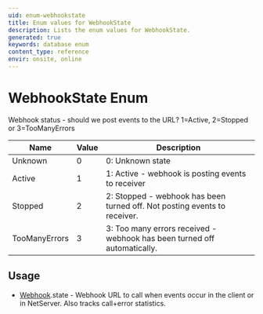 ```yaml
---
uid: enum-webhookstate
title: Enum values for WebhookState
description: Lists the enum values for WebhookState.
generated: true
keywords: database enum
content_type: reference
envir: onsite, online
---
```


# WebhookState Enum

Webhook status - should we post events to the URL? 1=Active, 2=Stopped or 3=TooManyErrors

| Name | Value | Description |
|------|-------|-------------|
|Unknown|0|0: Unknown state|
|Active|1|1: Active - webhook is posting events to receiver|
|Stopped|2|2: Stopped - webhook has been turned off. Not posting events to receiver.|
|TooManyErrors|3|3: Too many errors received - webhook has been turned off automatically.|

## Usage

* [Webhook](../webhook.md).state - Webhook URL to call when events occur in the client or in NetServer. Also tracks call+error statistics.
